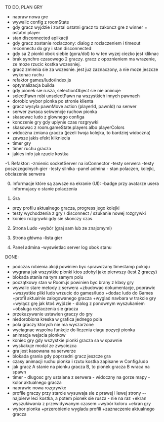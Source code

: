 TO DO, PLAN GRY
- napraw nowa gre
- wywalic config z roomState
- gdy gracz wyjdzie i zostal ostatni gracz to zakoncz gre z winner = ostatni player
- stan disconnected aplikacji
- gdy gracz zostanie rozlaczony: dialog z rozlaczeniem i timeout reconnectu do gry i stan disconnected
- gdy sa 2 pionki obok siebie (gora/dol) to w ten wyzej ciezko jest kliknac
- brak synchro czasowego 2 graczy. gracz z opoznieniem ma wrazenie, ze moze rzucic kostka wczesniej.
- gracz zmienia sie za wczesnie. jest juz zaznaczony, a nie moze jeszcze wykonac ruchu
- refaktor games/ludo/index.js
- optymalizacja builda
- gdy pionek sie rusza, selectionObject sie nie animuje
- selectPawn robi unselectPawn na wszystkich innych pawnach
- dorobic wybor pionka po stronie klienta
- gracz wysyla pawnMove action (playerId, pawnId) na serwer
- serwer zwraca sekwencje ruchow pionka
- skasowac ludo z glownego configa
- konczenie gry gdy uplynie czas rozgrywki
- skasowac z room.gameState.players albo playerColors
- widoczna zmiana gracza (jezeli twoja kolejka, to bardziej widoczna)
- zawsze jakis efekt klikniecia
- timer gry
- timer ruchu gracza
- jakies info jak rzucic kostka

-1. Refaktor: 
-zmienic socketServer na ioConnector
-testy serwera
-testy poszczegolnych gier
-testy silnika
-panel admina - stan polaczen, kolejki, obciazenie serwera

0) Informacje które są zawsze na ekranie (UI):
-badge przy avatarze usera informujacy o stanie polaczenia

1) Gra
- przy profilu aktualnego gracza, progress jego kolejki
- testy wychodzenia z gry / disconnect / szukanie nowej rozgrywki
- koniec rozgrywki gdy sie skonczy czas

2) Strona Ludo
-wybór (graj sam lub ze znajomymi)

3) Strona główna
-lista gier

5) Panel admina
-wyswietlac server log obok stanu

DONE:
+ podczas robienia akcji powinien byc sprawdzany timestamp pokoju
+ wygrana jak wszystkie pionki ktos zdobyl jako pierwszy (test 2 graczy)
+ blokada stania na tym samym polu
+ początkowy stan w Room.js powinien byc brany z klasy gry
+ wywalic stare metody z serwera
+zbudowac dokumentacje, poprawic
+wszystkie pliki ludo wrzucic do games/ludo
+dodac ludo do Games
+profil aktualnie zalogowanego gracza
+wyglad navbara w trakcie gry
+wyłącz grę jak ktoś wyjdzie - dialog z ponownym wyszukaniem
+obsluga rozlaczenia sie gracza
+ przekazywanie ustawien graczy do gry
+ niedorobiona kreska w grafica jednego pola
+ pola graczy ktorych nie ma wyszarzone
+ wyciagnac wspolna funkcje do liczenia ciagu pozycji pionka
+ animacja wejscia pionkow
+ koniec gry gdy wszystkie pionki gracza sa w spawnie
 + wyskakuje modal ze zwyciezca
 + gra jest kasowana na serwerze
+ blokada grania gdy poprzedni gracz jeszcze gra
+ czasy animacji ruchu pionka i rzutu kostka zapisane w Config.ludo
+ jak gracz A stanie na pionku gracza B, to pionek gracza B wraca na spawn
+ timer - dlugosc gry ustalana z serwera - widoczny na gorze mapy - kolor aktualnego gracza
+ naprawic nowa rozgrywke
+ profile graczy przy starcie wysuwaja sie z prawej i lewej strony
-- najpierw leci kostka, a potem pionek sie rusza - nie na raz
+ekran wyszukiwania z przewidywanym czasem
+wybór koloru
+ekran gry
+ wybor pionka
+przerobienie wygladu profili
+zaznaczenie aktualnego gracza